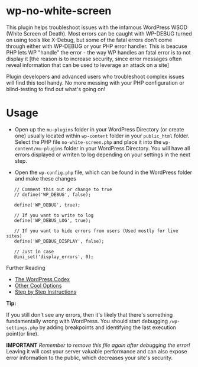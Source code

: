 # wp-no-white-screen

This plugin helps troubleshoot issues with the infamous WordPress WSOD (White Screen of Death). Most errors can be caught with WP-DEBUG turned on using tools like X-Debug, but some of the fatal errors don't come through either with WP-DEBUG or your PHP error handler. This is beacuse PHP lets WP "handle" the error - the way WP handles an fatal error is to not display it [the reason is to increase security, since error messages often reveal information that can be used to leverage an attack on a site]

Plugin developers and advanced users who troubleshoot complex issues will find this tool handy. No more messing with your PHP configuration or blind-testing to find out what's going on!


# Usage

 * Open up the `mu-plugins` folder in your WordPress Directory (or create one) usually located within `wp-content` folder in your `public_html` folder. Select the PHP file `no-white-screen.php` and place it into the `wp-content/mu-plugins` folder in your WordPress Directory. You will have all errors displayed or wrriten to log depending on your settings in the next step. 

 * Open the `wp-config.php` file, which can be found in the WordPress folder and make these changes

 ```
    // Comment this out or change to true 
	// define('WP_DEBUG', false);

	define('WP_DEBUG', true);
	
	// If you want to write to log
	define('WP_DEBUG_LOG', true);

	// If you want to hide errors from users (Used mostly for live sites)
	define('WP_DEBUG_DISPLAY', false);

	// Just in case
	@ini_set('display_errors', 0);
 ```


Further Reading 

 * [The WordPress Codex](http://codex.wordpress.org/Debugging_in_WordPress)
 * [Other Cool Options](http://nacin.com/2010/04/23/5-ways-to-debug-wordpress/)
 * [Step by Step Instructions](http://fuelyourcoding.com/simple-debugging-with-wordpress/) 

**Tip:**

If you still don't see any errors, then it's likely that there's something fundamentally wrong with WordPress. You should start debugging `/wp-settings.php` by adding breakpoints and identifying the last execution point(or line). 

**IMPORTANT** *Remember to remove this file again after debugging the error!*
Leaving it will cost your server valuable performance and can also expose error information to the public, which decreases your site's security.
